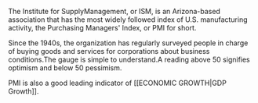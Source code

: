 The Institute for SupplyManagement, or ISM, is an Arizona-based association that has the most widely followed index of U.S. manufacturing activity, the Purchasing Managers' Index, or PMI for short.

Since the 1940s, the organization has regularly surveyed people in charge of buying goods and services for corporations about business conditions.The gauge is simple to understand.A reading above 50 signifies optimism and below 50 pessimism.

PMI is also a good leading indicator of [[ECONOMIC GROWTH|GDP Growth]].
